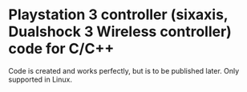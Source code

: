 # Playstation 3 controller (sixaxis, Dualshock 3 Wireless controller) code for C/C++

Code is created and works perfectly, but is to be published later. Only supported in Linux. 


# 
